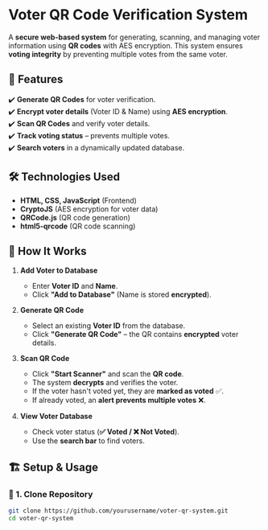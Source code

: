 # Voter QR Code Verification System  

A **secure web-based system** for generating, scanning, and managing voter information using **QR codes** with AES encryption. This system ensures **voting integrity** by preventing multiple votes from the same voter.

## 📌 Features  

✔️ **Generate QR Codes** for voter verification.  
✔️ **Encrypt voter details** (Voter ID & Name) using **AES encryption**.  
✔️ **Scan QR Codes** and verify voter details.  
✔️ **Track voting status** – prevents multiple votes.  
✔️ **Search voters** in a dynamically updated database.  

## 🛠️ Technologies Used  

- **HTML, CSS, JavaScript** (Frontend)  
- **CryptoJS** (AES encryption for voter data)  
- **QRCode.js** (QR code generation)  
- **html5-qrcode** (QR code scanning)  

## 🚀 How It Works  

1. **Add Voter to Database**  
   - Enter **Voter ID** and **Name**.  
   - Click **"Add to Database"** (Name is stored **encrypted**).  

2. **Generate QR Code**  
   - Select an existing **Voter ID** from the database.  
   - Click **"Generate QR Code"** – the QR contains **encrypted** voter details.  

3. **Scan QR Code**  
   - Click **"Start Scanner"** and scan the **QR code**.  
   - The system **decrypts** and verifies the voter.  
   - If the voter hasn't voted yet, they are **marked as voted** ✅.  
   - If already voted, an **alert prevents multiple votes** ❌.  

4. **View Voter Database**  
   - Check voter status (**✅ Voted / ❌ Not Voted**).  
   - Use the **search bar** to find voters.  

## 🏗️ Setup & Usage  

### 🔹 1. Clone Repository  
```sh
git clone https://github.com/yourusername/voter-qr-system.git
cd voter-qr-system
